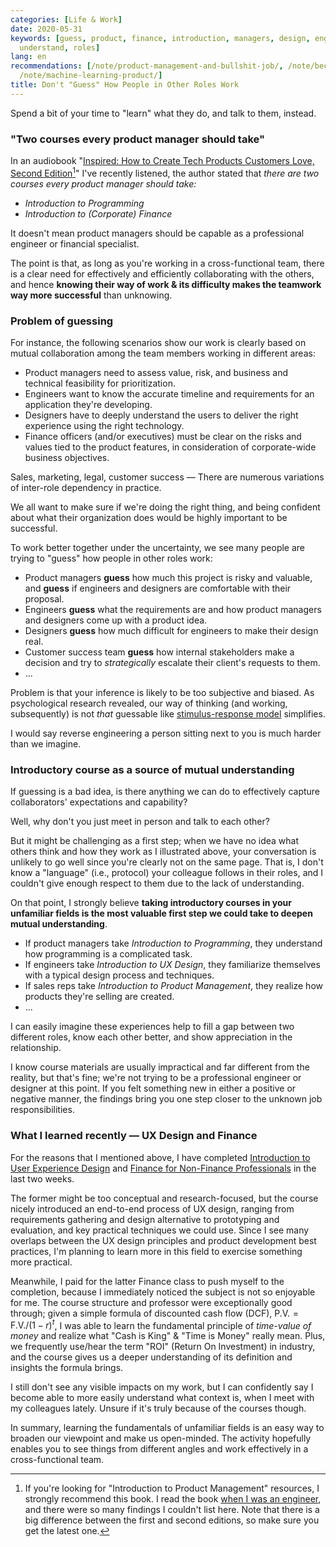 ```yaml
---
categories: [Life & Work]
date: 2020-05-31
keywords: [guess, product, finance, introduction, managers, design, engineers, designers,
  understand, roles]
lang: en
recommendations: [/note/product-management-and-bullshit-job/, /note/becoming-a-product-manager/,
  /note/machine-learning-product/]
title: Don't "Guess" How People in Other Roles Work
---
```


Spend a bit of your time to "learn" what they do, and talk to them, instead.

### "Two courses every product manager should take"

In an audiobook "[Inspired: How to Create Tech Products Customers Love, Second Edition](https://www.amazon.com/Inspired-Marty-Cagan-audiobook/dp/B07BDQVC45)[^1]" I've recently listened, the author stated that *there are two courses every product manager should take:*

- *Introduction to Programming*
- *Introduction to (Corporate) Finance*

It doesn't mean product managers should be capable as a professional engineer or financial specialist.

The point is that, as long as you're working in a cross-functional team, there is a clear need for effectively and efficiently collaborating with the others, and hence **knowing their way of work & its difficulty makes the teamwork way more successful** than unknowing.

### Problem of guessing

For instance, the following scenarios show our work is clearly based on mutual collaboration among the team members working in different areas:

- Product managers need to assess value, risk, and business and technical feasibility for prioritization.
- Engineers want to know the accurate timeline and requirements for an application they're developing.
- Designers have to deeply understand the users to deliver the right experience using the right technology.
- Finance officers (and/or executives) must be clear on the risks and values tied to the product features, in consideration of corporate-wide business objectives.

Sales, marketing, legal, customer success &mdash; There are numerous variations of inter-role dependency in practice.

We all want to make sure if we're doing the right thing, and being confident about what their organization does would be highly important to be successful. 

To work better together under the uncertainty, we see many people are trying to "guess" how people in other roles work:

- Product managers **guess** how much this project is risky and valuable, and **guess** if engineers and designers are comfortable with their proposal.
- Engineers **guess** what the requirements are and how product managers and designers come up with a product idea.
- Designers **guess** how much difficult for engineers to make their design real.
- Customer success team **guess** how internal stakeholders make a decision and try to *strategically* escalate their client's requests to them.
- ...

Problem is that your inference is likely to be too subjective and biased. As psychological research revealed, our way of thinking (and working, subsequently) is not *that* guessable like [stimulus-response model](https://en.wikipedia.org/wiki/Stimulus%E2%80%93response_model) simplifies.

I would say reverse engineering a person sitting next to you is much harder than we imagine.

### Introductory course as a source of mutual understanding

If guessing is a bad idea, is there anything we can do to effectively capture collaborators' expectations and capability?

Well, why don't you just meet in person and talk to each other? 

But it might be challenging as a first step; when we have no idea what others think and how they work as I illustrated above, your conversation is unlikely to go well since you're clearly not on the same page. That is, I don't know a "language" (i.e., protocol) your colleague follows in their roles, and I couldn't give enough respect to them due to the lack of understanding.

On that point, I strongly believe **taking introductory courses in your unfamiliar fields is the most valuable first step we could take to deepen mutual understanding**.

- If product managers take *Introduction to Programming*, they understand how programming is a complicated task.
- If engineers take *Introduction to UX Design*, they familiarize themselves with a typical design process and techniques.
- If sales reps take *Introduction to Product Management*, they realize how products they're selling are created.
- ...

I can easily imagine these experiences help to fill a gap between two different roles, know each other better, and show appreciation in the relationship.

I know course materials are usually impractical and far different from the reality, but that's fine; we're not trying to be a professional engineer or designer at this point. If you felt something new in either a positive or negative manner, the findings bring you one step closer to the unknown job responsibilities.

### What I learned recently &mdash; UX Design and Finance

For the reasons that I mentioned above, I have completed [Introduction to User Experience Design](https://www.coursera.org/learn/user-experience-design) and [Finance for Non-Finance Professionals](https://www.coursera.org/account/accomplishments/records/AT4UMKBZY93F) in the last two weeks.

The former might be too conceptual and research-focused, but the course nicely introduced an end-to-end process of UX design, ranging from requirements gathering and design alternative to prototyping and evaluation, and key practical techniques we could use. Since I see many overlaps between the UX design principles and product development best practices, I'm planning to learn more in this field to exercise something more practical.

Meanwhile, I paid for the latter Finance class to push myself to the completion, because I immediately noticed the subject is not so enjoyable for me. The course structure and professor were exceptionally good through; given a simple formula of discounted cash flow (DCF), $\textrm{P.V.} = \textrm{F.V.} / (1 - r)^t$, I was able to learn the fundamental principle of *time-value of money* and realize what "Cash is King" & "Time is Money" really mean. Plus, we frequently use/hear the term "ROI" (Return On Investment) in industry, and the course gives us a deeper understanding of its definition and insights the formula brings.

I still don't see any visible impacts on my work, but I can confidently say I become able to more easily understand what context is, when I meet with my colleagues lately. Unsure if it's truly because of the courses though.

In summary, learning the fundamentals of unfamiliar fields is an easy way to broaden our viewpoint and make us open-minded. The activity hopefully enables you to see things from different angles and work effectively in a cross-functional team.

[^1]: If you're looking for "Introduction to Product Management" resources, I strongly recommend this book. I read the book [when I was an engineer](/note/becoming-a-product-manager/), and there were so many findings I couldn't list here. Note that there is a big difference between the first and second editions, so make sure you get the latest one.